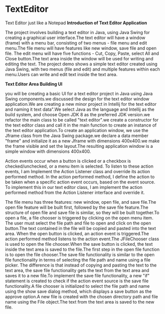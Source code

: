 # TextEditor
Text Editor just like a Notepad
**Introduction of Text Editor Application**

The project involves building a text editor in Java, using Java Swing for creating a graphical user interface.The text editor will have a window (frame) with a menu bar, consisting of two menus - file menu and edit menu.The file menu will have features like new window, save file and open file.
The edit menu will have five functions - Cut, Copy, Paste, select All and Close button.The text area inside the window will be used for writing and editing the text.
The project demo shows a simple text editor created using Java Swing, with two menus (file and edit) and multiple features within each menu.Users can write and edit text inside the text area.

**Text Editor Area Building UI**

you will be creating a basic UI for a text editor project in Java using Java Swing components.we discussed the design for the text editor window application.We are creating a new minor project in Intellij for the text editor and naming it text data".We select Java as the language and Intellij as the build system, and choose Open JDK 8 as the preferred JDK version.we refactor the main class to be called "text editor".we create a constructor for the text editor class and call it in the main function to create an instance of the text editor application.To create an application window, we use the Jframe class from the Java Swing package.we declare a data member "frame" and initialize it as a new Jframe with dimensions 400x400.we make the frame visible and set the layout.The resulting application window is a simple window with dimensions 400x400.

Action events occur when a button is clicked or a checkbox is checked/unchecked, or a menu item is selected. To listen to these action events, I am Implement the Action Listener class and override its action performed method. In the action performed method, I define the action to be taken when a specific action event occurs, based on the event source. To implement this in our text editor class, I am implement the action performed method from the Action Listener interface and override it.

The file menu has three features: new window, open file, and save file.The open file feature will be built first, followed by the save file feature.The structure of open file and save file is similar, so they will be built together.To open a file, a file chooser is triggered by clicking on the open menu item.
The user must select the file path and file to open and click on the open button.The text contained in the file will be copied and pasted into the text area.
When the open button is clicked, an action event is triggered.The action performed method listens to the action event.The JFileChooser class is used to open the file chooser.When the save button is clicked, the text inside the text area is saved to the file.The first step in the open file function is to open the file chooser.The save file functionality is similar to the open file functionality in terms of selecting the file path and name using a file picker.
The difference is that instead of copying and pasting the text to the text area, the save file functionality gets the text from the text area and saves it to a new file.To implement the save file functionality, a new "if" statement is created to check if the action event source is the save file functionality.A file chooser is initialized to select the file path and name using the show save dialog method, which displays a save button as the approve option.A new file is created with the chosen directory path and file name using the File object.The text from the text area is saved to the new file.
